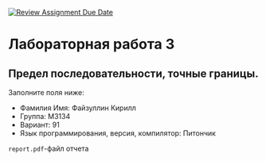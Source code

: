 [![Review Assignment Due Date](https://classroom.github.com/assets/deadline-readme-button-22041afd0340ce965d47ae6ef1cefeee28c7c493a6346c4f15d667ab976d596c.svg)](https://classroom.github.com/a/LnSyCW9y)
# Лабораторная работа 3
## Предел последовательности, точные границы.

Заполните поля ниже:

- Фамилия Имя: Файзуллин Кирилл  
- Группа: М3134 
- Вариант: 91 
- Язык программирования, версия, компилятор: Питончик 

`report.pdf`-файл отчета
